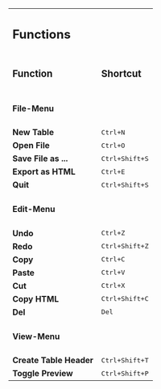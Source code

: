 <table>
  <tbody>
      <td><h2>Functions</h2></td>
      <td></td>
    </tr>
    <tr>
      <td><h3>Function</h3></td>
      <td><h3>Shortcut</h3></td>
    </tr>
    <tr>
      <td><h4>File-Menu</h4></td>
      <td></td>
    </tr>
    <tr>
      <td><strong>New Table</strong></td>
      <td><kbd>Ctrl+N</kbd></td>
    </tr>
    <tr>
      <td><strong>Open File</strong></td>
      <td><kbd>Ctrl+O</kbd></td>
    </tr>
    <tr>
      <td><strong>Save File as ...</strong></td>
      <td><kbd>Ctrl+Shift+S</kbd></td>
    </tr>
    <tr>
      <td><strong>Export as HTML</strong></td>
      <td><kbd>Ctrl+E</kbd></td>
    </tr>
    <tr>
      <td><strong>Quit</strong></td>
      <td><kbd>Ctrl+Shift+S</kbd></td>
    </tr>
    <tr>
      <td><h4>Edit-Menu</h4></td>
      <td></td>
    </tr>
    <tr>
      <td><strong>Undo</strong></td>
      <td><kbd>Ctrl+Z</kbd></td>
    </tr>
    <tr>
      <td><strong>Redo</strong></td>
      <td><kbd>Ctrl+Shift+Z</kbd></td>
    </tr>
    <tr>
      <td><strong>Copy</strong></td>
      <td><kbd>Ctrl+C</kbd></td>
    </tr>
    <tr>
      <td><strong>Paste</strong></td>
      <td><kbd>Ctrl+V</kbd></td>
    </tr>
    <tr>
      <td><strong>Cut</strong></td>
      <td><kbd>Ctrl+X</kbd></td>
    </tr>
    <tr>
      <td><strong>Copy HTML</strong></td>
      <td><kbd>Ctrl+Shift+C</kbd></td>
    </tr>
    <tr>
      <td><strong>Del</strong></td>
      <td><kbd>Del</kbd></td>
    </tr>
    <tr>
      <td><h4>View-Menu</h4></td>
      <td></td>
    </tr>
    <tr>
      <td><strong>Create Table Header</strong></td>
      <td><kbd>Ctrl+Shift+T</kbd></td>
    </tr>
    <tr>
      <td><strong>Toggle Preview</strong></td>
      <td><kbd>Ctrl+Shift+P</kbd></td>
    </tr>
  </tbody>
</table>

